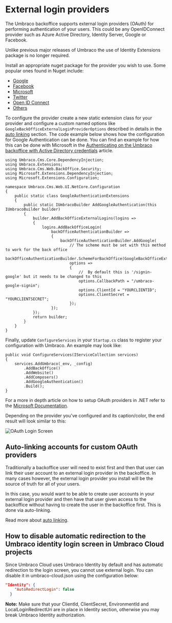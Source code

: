 ﻿---
versionFrom: 9.0.0
versionTo: 9.2.0
keywords: oauth, security
meta.Title: "External login providers"
meta.Description: "The Umbraco backoffice supports external login providers (OAuth) for performing authentication of your users. This could be any OpenIDConnect provider such as Azure Active Directory, Identity Server, Google or Facebook."
---

# External login providers

The Umbraco backoffice supports external login providers (OAuth) for performing authentication of your users. This could be any OpenIDConnect provider such as Azure Active Directory, Identity Server, Google or Facebook.

Unlike previous major releases of Umbraco the use of Identity Extensions package is no longer required.

Install an appropriate nuget package for the provider you wish to use. Some popular ones found in Nuget include:
 * [Google](https://www.nuget.org/packages/Microsoft.AspNetCore.Authentication.Google)
 * [Facebook](https://www.nuget.org/packages/Microsoft.AspNetCore.Authentication.Facebook)
 * [Microsoft](https://www.nuget.org/packages/Microsoft.AspNetCore.Authentication.MicrosoftAccount/)
 * [Twitter](https://www.nuget.org/packages/Microsoft.AspNetCore.Authentication.Twitter/3.0.0)
 * [Open ID Connect](https://www.nuget.org/packages/Microsoft.AspNetCore.Authentication.OpenIdConnect)
 * [Others](https://docs.microsoft.com/en-us/aspnet/core/security/authentication/social/other-logins?view=aspnetcore-5.0)

To configure the provider create a new static extension class for your provider and configure a custom named options like `GoogleBackOfficeExternalLoginProviderOptions` described in details in the [auto linking](../auto-linking/index.md) section.
The code example below shows how the configuration for Google Authentication can be done. You can find an example for how this can be done with Microsoft in the [Authenticating on the Umbraco backoffice with Active Directory credentials](../Authenticate-with-Active-Directory/index.md) article.

```Csharp
using Umbraco.Cms.Core.DependencyInjection;
using Umbraco.Extensions;
using Umbraco.Cms.Web.BackOffice.Security;
using Microsoft.Extensions.DependencyInjection;
using Microsoft.Extensions.Configuration;

namespace Umbraco.Cms.Web.UI.NetCore.Configuration
{
    public static class GoogleAuthenticationExtensions
    {
        public static IUmbracoBuilder AddGoogleAuthentication(this IUmbracoBuilder builder)
        {
            builder.AddBackOfficeExternalLogins(logins =>
            {
                logins.AddBackOfficeLogin(
                    backOfficeAuthenticationBuilder =>
                    {
                        backOfficeAuthenticationBuilder.AddGoogle(
                            // The scheme must be set with this method to work for the back office
                            backOfficeAuthenticationBuilder.SchemeForBackOffice(GoogleBackOfficeExternalLoginProviderOptions.SchemeName),
                            options =>
                            {
                                //  By default this is '/signin-google' but it needs to be changed to this
                                options.CallbackPath = "/umbraco-google-signin";
                                options.ClientId = "YOURCLIENTID";
                                options.ClientSecret = "YOURCLIENTSECRET";
                            });
                    });
            });
            return builder;
        }
    }
}
```

Finally, update `ConfigureServices` in your `Startup.cs` class to register your configuration with Umbraco. An example may look like:
```Csharp
public void ConfigureServices(IServiceCollection services)
{
    services.AddUmbraco(_env, _config)
        .AddBackOffice()
        .AddWebsite()
        .AddComposers()
        .AddGoogleAuthentication()
        .Build();
}
```

For a more in depth article on how to setup OAuth providers in .NET refer to the [Microsoft Documentation](https://docs.microsoft.com/en-us/aspnet/core/security/authentication/social/?view=aspnetcore-5.0&tabs=visual-studio).

Depending on the provider you've configured and its caption/color, the end result will look similar to this:

![OAuth Login Screen](images/google-oauth-v8.png)

## Auto-linking accounts for custom OAuth providers

Traditionally a backoffice user will need to exist first and then that user can link their user account to an external login provider in the backoffice. In many cases however, the external login provider you install will be the source of truth for all of your users.

In this case, you would want to be able to create user accounts in your external login provider and then have that user given access to the backoffice without having to create the user in the backoffice first. This is done via auto-linking.

Read more about [auto linking](../auto-linking/index.md).

## How to disable automatic redirection to the Umbraco identity login screen in Umbraco Cloud projects

Since Umbraco Cloud uses Umbraco Identity by default and has automatic redirection to the login screen, you cannot use external login.
You can disable it in umbraco-cloud.json using the configuration below:

```json
"Identity": {
    "AutoRedirectLogin": false 
  }
```

**Note:** Make sure that your ClientId, ClientSecret, EnvironmentId and LocalLoginRedirectUri are in place in Identity section, otherwise you may break Umbraco Identity authorization.